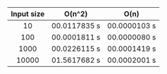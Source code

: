 | Input size | O(n^2)       | O(n)         |
|:----------:|:------------:|:------------:|
| 10         | 00.0117835 s | 00.0000103 s |
| 100        | 00.0001811 s | 00.0000080 s |
| 1000       | 00.0226115 s | 00.0001419 s |
| 10000      | 01.5617682 s | 00.0002001 s |        